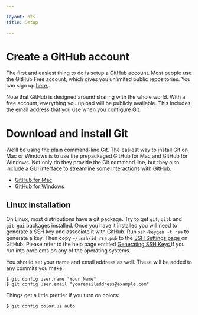 ```yaml
---

layout: ots
title: Setup

---
```


# Create a GitHub account

The first and easiest thing to do is setup a GitHub account. Most people use the
GitHub Free account, which gives you unlimited public repositories. You can sign
up [ here ]( https://github.com/signup/free ).

Note that GitHub is designed around sharing with the whole world. With a free
account, everything you upload will be publicly available. This includes the
email address that you use when you configure Git.

# Download and install Git

We'll be using the plain command-line Git. The easiest way to install Git on Mac
or Windows is to use the prepackaged GitHub for Mac and GitHub for Windows. Not
only do they provide the Git command line, but they also include a GUI interface
to streamline some interactions with GitHub.

* [ GitHub for Mac ]( http://mac.github.com/ )
* [ GitHub for Windows ]( http://windows.github.com/ )

## Linux installation

On Linux, most distributions have a git package. Try to get `git`, `gitk` and `git-gui`
packages installed. Once you have it installed you will need to generate a SSH key
and associate it with GitHub. Run `ssh-keygen -t rsa` to generate a key. Then copy
`~/.ssh/id_rsa.pub` to the [ SSH Settings page ]( https://github.com/settings/ssh ) on GitHub. Please refer to the help page entitled [ Generating SSH Keys ]( https://help.github.com/articles/generating-ssh-keys#platform-all) if you run into problems on any of the operating systems.

You should set your name and email address as well. These will be added to any commits
you make:

	$ git config user.name "Your Name"
	$ git config user.email "youremailaddress@example.com"

Things get a little prettier if you turn on colors:

	$ git config color.ui auto
